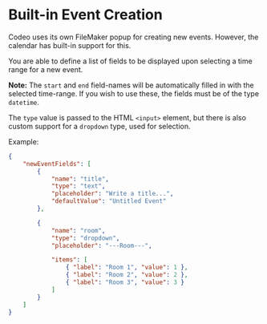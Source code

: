 # Built-in Event Creation
Codeo uses its own FileMaker popup for creating new events.
However, the calendar has built-in support for this.

You are able to define a list of fields to be displayed
upon selecting a time range for a new event.

**Note:** The `start` and `end` field-names will be automatically
filled in with the selected time-range. If you wish to use these,
the fields must be of the type `datetime`.

The `type` value is passed to the HTML `<input>` element, but there is also custom support for
a `dropdown` type, used for selection.

Example:
```json
{
    "newEventFields": [
        {
            "name": "title",
            "type": "text",
            "placeholder": "Write a title...",
            "defaultValue": "Untitled Event"
        },

        {
            "name": "room",
            "type": "dropdown",
            "placeholder": "---Room---",

            "items": [
                { "label": "Room 1", "value": 1 },
                { "label": "Room 2", "value": 2 },
                { "label": "Room 3", "value": 3 }
            ]
        }
    ]
}
```
